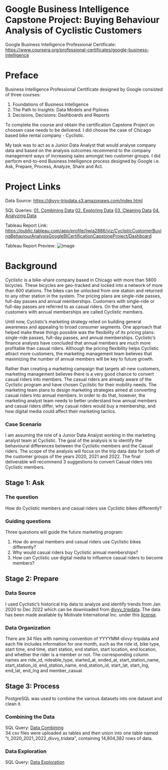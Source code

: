 # Google Business Intelligence Capstone Project: Buying Behaviour Analysis of Cyclistic Customers

Google Business Intelligence Professional Certificate: https://www.coursera.org/professional-certificates/google-business-intelligence

# Preface

Business Intelligence Professional Certificate designed by Google consisted of three courses:

  1. Foundations of Business Intelligence
  2. The Path to Insights: Data Models and Piplines
  3. Decisions, Decisions: Dashboards and Reports

To complete the course and obtain the certification Capstone Project on choosen case needs to be delivered. I did choose the case of Chicago based bike rental company - Cyclistic. 

My task was to act as a Junior Data Analyst that would analyse company data and based on the analysis outcomes recommend to the company management ways of increasing sales amongst two customer groups. I did perform end-to-end Business Intelligence process designed by Google i.e. Ask, Prepare, Process, Analyze, Share and Act.

# Project Links

Data Source: https://divvy-tripdata.s3.amazonaws.com/index.html

SQL Queries:
  [01. Combining Data](https://github.com/LiwiaWagner/Google-Business-Intelligence-Capstone-Project-Cyclistic/blob/main/01.%20Combining%20Data.sql)
  [02. Exploring Data](https://github.com/LiwiaWagner/Google-Business-Intelligence-Capstone-Project-Cyclistic/blob/main/02.%20Exploring%20Data.sql)
  [03. Cleaning Data](https://github.com/LiwiaWagner/Google-Business-Intelligence-Capstone-Project-Cyclistic/blob/main/03.%20Cleaning%20Data.sql)
  [04. Analyzing Data](https://github.com/LiwiaWagner/Google-Business-Intelligence-Capstone-Project-Cyclistic/blob/main/04.%20Analyzing%20Data.sql)

Tableau Report Link: https://public.tableau.com/app/profile/liwia2886/viz/CyclisticCustomerBuyingBehaviourAnalysisGoogleBICertificationCapstoneProject/Dashboard

Tableau Report Preview:
![image](https://github.com/LiwiaWagner/Google-Business-Intelligence-Capstone-Project-Cyclistic/assets/66546424/0b08ef5c-8400-416c-b113-d3180583bfab)

# Background

Cyclistic is a bike-share company based in Chicago with more than 5800 bicycles. These bicycles are geo-tracked and locked into a network of more than 600 stations. The bikes can be unlocked from one station and returned to any other station in the system. The pricing plans are single-ride passes, full-day passes and annual memberships. Customers with single-ride or full-day passes are referred to as casual riders. On the other hand, customers with annual memberships are called Cyclistic members.

Until now, Cyclistic’s marketing strategy relied on building general awareness and appealing to broad consumer segments. One approach that helped make these things possible was the flexibility of its pricing plans: single-ride passes, full-day passes, and annual memberships. Cyclistic’s finance analysts have concluded that annual members are much more profitable than casual riders. Although the pricing flexibility helps Cyclistic attract more customers, the marketing management team believes that maximizing the number of annual members will be key to future growth. 

Rather than creating a marketing campaign that targets all-new customers, marketing management believes there is a very good chance to convert casual riders into members. The casual riders are already aware of the Cyclistic program and have chosen Cyclistic for their mobility needs. The marketing team plans to design marketing strategies aimed at converting casual riders into annual members. In order to do that, however, the marketing analyst team needs to better understand how annual members and casual riders differ, why casual riders would buy a membership, and how digital media could affect their marketing tactics. 

### Case Scenario

I am assuming the role of a Junior Data Analyst working in the marketing analyst team at Cyclistic. The goal of the analysis is to identify the behavioural differences between the Cyclistic members and the Casual riders. The scope of the analysis will focus on the trip data data for both of the customer groups of the years 2020, 2021 and 2022. The final deliverable will recommend 3 suggestions to convert Casual riders into Cyclistic members.

## Stage 1: Ask
### The question
How do Cyclistic members and casual riders use Cyclistic bikes differently?
### Guiding questions
Three questions will guide the future marketing program:  
1. How do annual members and casual riders use Cyclistic bikes differently?  
2. Why would casual riders buy Cyclistic annual memberships?  
3. How can Cyclistic use digital media to influence casual riders to become members?

## Stage 2: Prepare
### Data Source
I used Cyclistic’s historical trip data to analyze and identify trends from Jan 2020 to Dec 2022 which can be downloaded from [divvy_tripdata](https://divvy-tripdata.s3.amazonaws.com/index.html). The data has been made available by Motivate International Inc. under this [license](https://www.divvybikes.com/data-license-agreement).  

### Data Organization
There are 34 files with naming convention of YYYYMM-divvy-tripdata and each file includes information for one month, such as the ride id, bike type, start time, end time, start station, end station, start location, end location, and whether the rider is a member or not. The corresponding column names are ride_id, rideable_type, started_at, ended_at, start_station_name, start_station_id, end_station_name, end_station_id, start_lat, start_lng, end_lat, end_lng and member_casual.

## Stage 3: Process
PostgreSQL was used to combine the various datasets into one dataset and clean it.    

### Combining the Data
SQL Query: [Data Combining](https://github.com/SomiaNasir/Google-Data-Analytics-Capstone-Cyclistic-Case-Study/blob/main/01.%20Data%20Combining.sql)  
34 csv files were uploaded as tables and then union into one table named "t_2020_2021_2022_divvy_tridata", containing 14,804,382 rows of data.

### Data Exploration
SQL Query: [Data Exploration](https://github.com/SomiaNasir/Google-Data-Analytics-Capstone-Cyclistic-Case-Study/blob/main/02.%20Data%20Exploration.sql)  




